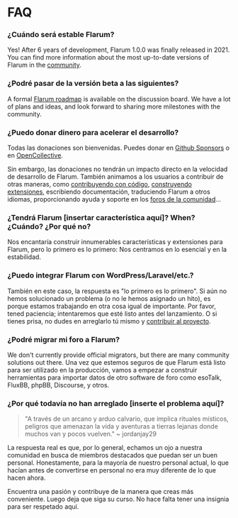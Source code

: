 # FAQ

### ¿Cuándo será estable Flarum?

Yes! After 6 years of development, Flarum 1.0.0 was finally released in 2021. You can find more information about the most up-to-date versions of Flarum in the [community](https://discuss.flarum.org/t/meta).

### ¿Podré pasar de la versión beta a las siguientes?

A formal [Flarum roadmap](https://discuss.flarum.org/d/29931-the-future-of-flarum-a-roadmap) is available on the discussion board. We have a lot of plans and ideas, and look forward to sharing more milestones with the community.

### ¿Puedo donar dinero para acelerar el desarrollo?

Todas las donaciones son bienvenidas. Puedes donar en [Github Sponsors](https://github.com/sponsors/flarum) o en [OpenCollective](https://opencollective.com/flarum).

Sin embargo, las donaciones no tendrán un impacto directo en la velocidad de desarrollo de Flarum. También animamos a los usuarios a contribuir de otras maneras, como [contribuyendo con código](contributing.md), [construyendo extensiones](/extend/), escribiendo documentación, traduciendo Flarum a otros idiomas, proporcionando ayuda y soporte en los [foros de la comunidad](https://discuss.flarum.org/)...

### ¿Tendrá Flarum [insertar característica aquí]? When? ¿Cuándo? ¿Por qué no?

Nos encantaría construir innumerables características y extensiones para Flarum, pero lo primero es lo primero: Nos centramos en lo esencial y en la estabilidad.

### ¿Puedo integrar Flarum con WordPress/Laravel/etc.?

También en este caso, la respuesta es "lo primero es lo primero". Si aún no hemos solucionado un problema (o no le hemos asignado un hito), es porque estamos trabajando en otra cosa igual de importante. Por favor, tened paciencia; intentaremos que esté listo antes del lanzamiento. O si tienes prisa, no dudes en arreglarlo tú mismo y [contribuir al proyecto](contributing.md).

### ¿Podré migrar mi foro a Flarum?

We don't currently provide official migrators, but there are many community solutions out there. Una vez que estemos seguros de que Flarum está listo para ser utilizado en la producción, vamos a empezar a construir herramientas para importar datos de otro software de foro como esoTalk, FluxBB, phpBB, Discourse, y otros.

### ¿Por qué todavía no han arreglado [inserte el problema aquí]?

> "A través de un arcano y arduo calvario, que implica rituales místicos, peligros que amenazan la vida y aventuras a tierras lejanas donde muchos van y pocos vuelven." ~ jordanjay29

La respuesta real es que, por lo general, echamos un ojo a nuestra comunidad en busca de miembros destacados que puedan ser un buen personal. Honestamente, para la mayoría de nuestro personal actual, lo que hacían antes de convertirse en personal no era muy diferente de lo que hacen ahora.

Encuentra una pasión y contribuye de la manera que creas más conveniente. Luego deja que siga su curso. No hace falta tener una insignia para ser respetado aquí.
